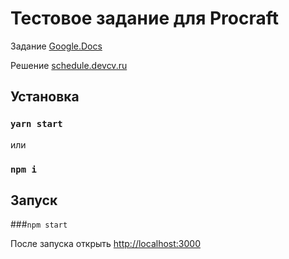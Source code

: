 # Тестовое задание для Procraft
Задание [Google.Docs](https://docs.google.com/document/d/16C0j_FfLib7w4EmM7_fVXqLJ8w3a50dCTu7_I8Foz14/edit?usp=sharing)

Решение [schedule.devcv.ru](https://schedule.devcv.ru)

## Установка

### `yarn start`
или
### `npm i`

## Запуск

###`npm start`

После запуска открыть [http://localhost:3000](http://localhost:3000)

